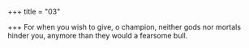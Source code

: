 +++
title = "03"

+++
For when you wish to give, o champion, neither gods nor mortals
hinder you, anymore than they would a fearsome bull.